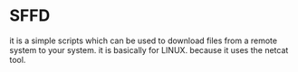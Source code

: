 # SFFD
it is a simple scripts which can be used to download files from a remote system to your system. it is basically for LINUX. because it uses the netcat tool.  
